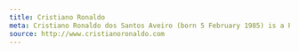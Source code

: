 ```yaml
---
title: Cristiano Ronaldo
meta: Cristiano Ronaldo dos Santos Aveiro (born 5 February 1985) is a Portuguese professional footballer who plays as a forward for Spanish club Real Madrid and the Portugal national team
source: http://www.cristianoronaldo.com 
---
```


